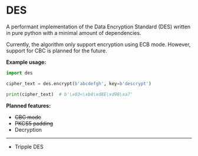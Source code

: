 # DES
A performant implementation of the Data Encryption Standard (DES) written in
pure python with a minimal amount of dependencies. 

Currently, the algorithm only support encryption using ECB mode. 
However, support for CBC is planned for the future.

__Example usage:__

```python
import des

cipher_text = des.encrypt(b'abcdefgh', key=b'descrypt')

print(cipher_text)  # b'\x03<\xb4\xd8E\xd98\xa7'
```

__Planned features:__

 - ~~CBC mode~~
 - ~~PKCS5 padding~~
 - Decryption
---
 - Tripple DES
